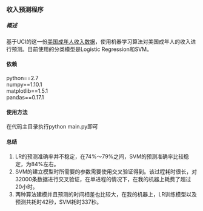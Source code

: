 ### 收入预测程序   
   
   
##### 概述   
基于UCI的这一份[美国成年人收入数据](http://archive.ics.uci.edu/ml/datasets/Adult)，使用机器学习算法对美国成年人的收入进行预测。目前使用的分类模型是Logistic Regression和SVM。   
   
   
#### 依赖   
python==2.7   
numpy==1.10.1   
matplotlib==1.5.1   
pandas==0.17.1   
   
   
#### 使用方法   
在代码主目录执行python main.py即可   


#### 总结   
1. LR的预测准确率并不稳定，在74%～79%之间，SVM的预测准确率比较稳定，为84%左右。   
2. SVM的建立模型时所需要的参数需要使用交叉验证得到。该过程耗时很长，对32000条数据进行交叉验证，在单进程的情况下，在我的机器上耗费了超过20小时。    
3. 两种算法建模并且预测的时间相差也比较大，在我的机器上，LR训练模型以及预测共耗时42秒，SVM耗时337秒。   
   
